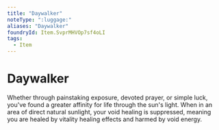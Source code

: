 ```yaml
---
title: "Daywalker"
noteType: ":luggage:"
aliases: "Daywalker"
foundryId: Item.SvprMHVOp7sf4oLI
tags:
  - Item
---
```


# Daywalker

Whether through painstaking exposure, devoted prayer, or simple luck, you've found a greater affinity for life through the sun's light. When in an area of direct natural sunlight, your void healing is suppressed, meaning you are healed by vitality healing effects and harmed by void energy.
